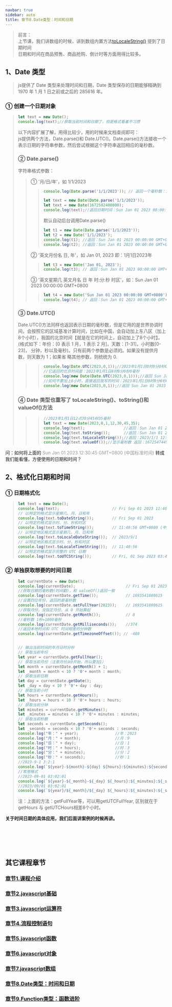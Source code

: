 ```yaml
---
navbar: true
sidebar: auto
title: 章节8.Date类型：时间和日期
---
```


> 前言：<br/>
> 上节课，我们讲数组的时候，讲到数组内置方法<a href="/secondless/w-a/javascript数组.html#_3-数组内置方法tolocalestring-、valueof-和-tostring" target="_blank">toLocaleString()</a> 提到了日期时间 <br/>
> 日期和时间在商品预售、商品抢购、倒计时等方面用得比较多。
## 1、Date 类型
> js提供了 Date 类型来处理时间和日期，Date 类型保存的日期能够精确到 1970 年 1 月 1 日之前或之后的 285616 年。
### ① 创建一个日期对象
> ``` javascript
> let text = new Date();
> console.log(text);//获取当前时间和日期了，但是格式看着不习惯
> ``` 
> 以下内容扩展了解，用得比较少，用的时候来文档查阅即可：<br/>
> js提供两个方法，Date.parse()和 Date.UTC()。Date.parse()方法接收一个表示日期的字符串参数，然后尝试根据这个字符串返回相应的毫秒数。<br/>
> ###  ② Date.parse()
> 字符串格式参数：<br/>
>> ① '月/日/年'，如 1/1/2023
>>> ``` javascript
>>> console.log(Date.parse('1/1/2023')); // 返回一个毫秒数：1672502400000
>>> 
>>> let text = new Date(Date.parse('1/1/2023')); 
>>> let text = new Date(1672502400000);
>>> console.log(text);//返回日期时间：Sun Jan 01 2023 00:00:00 GMT+0800 (中国标准时间)
>>> ```
>>> 默认自动后台调用Date.parse()
>>> ``` javascript
>>> let t1 = new Date(Date.parse('1/1/2023'));
>>> let t2 = new Date('1/1/2023');
>>> console.log(t1); //返回：Sun Jan 01 2023 00:00:00 GMT+0800 (中国标准时间)
>>> console.log(t2); //返回：Sun Jan 01 2023 00:00:00 GMT+0800 (中国标准时间)
>>> ```
>> ② '英文月份名 日, 年'，如 Jan 01, 2023  即：1月1日2023年
>>> ``` javascript
>>> let t3 = new Date('Jan 01, 2023');
>>> console.log(t3); // 返回：Sun Jan 01 2023 00:00:00 GMT+0800 (中国标准时间)
>>> ```
>> ③ '英文星期几 英文月名 日 年 时:分:秒 时区'，如：Sun Jan 01 2023 00:00:00 GMT+0800
>>> ``` javascript
>>> let t4 = new Date('Sun Jan 01 2023 00:00:00 GMT+0800');
>>> console.log(t4); // 返回：Sun Jan 01 2023 00:00:00 GMT+0800 (中国标准时间)
>>> ```
> ###  ③ Date.UTC()
> Date.UTC()方法同样也返回表示日期的毫秒数，但是它用的是世界协调时间，会按照它的区域基准计算时间，比如在中国，会自动加上东八区（加上8个小时），我国的北京时间【就是在它的时间上，自动加上了8个小时】。(格式如下：年份：[0 表示 1 月，1 表示 2 月]，天数：[1-31]，小时数[0-23]，
分钟，秒以及毫秒)。只有前两个参数是必须的。如果没有提供月数，则天数为 1；如果省
略其他参数，则统统为 0.
>>> ``` javascript
>>> console.log(Date.UTC(2023,0,1));//2023年1月1日0时0分0秒0毫秒，返回毫秒数：1672531200000
>>> //它返回的北京时间是：2023年1月1日8时0分0秒0毫秒
>>> console.log(new Date(Date.UTC(2023,0,1)));//返回 Sun Jan 01 2023 08:00:00 GMT+0800 (中国标准时间)
>>> //如何不要加上8小时，直接返回我写的时间：2023年1月1日0时0分0秒0毫秒
>>> console.log(new Date(2023,0,1));//返回 Sun Jan 01 2023 00:00:00 GMT+0800 (中国标准时间)
>>> ```
> ###  ④  Date 类型也重写了 toLocaleString()、toString()和 valueOf()方法
>>> ``` javascript
>>> //2023年1月1日12点30分45秒35毫秒
>>> let text = new Date(2023,0,1,12,30,45,35);
>>> console.log(text);                 //返回：Sun Jan 01 2023 12:30:45 GMT+0800 (中国标准时间)
>>> console.log(text.toString());      //返回：Sun Jan 01 2023 12:30:45 GMT+0800 (中国标准时间)
>>> console.log(text.toLocaleString());//返回：2023/1/1 12:30:45
>>> console.log(text.valueOf());//显示毫秒数 返回：1672547445035
>>> ```

问：如何将上面的 <span style="color:#999999;"> Sun Jan 01 2023 12:30:45 GMT+0800 (中国标准时间)   </span>转成我们能看懂，方便使用的日期和时间？
## 2、格式化日期和时间
### ① 日期格式化
> ``` javascript
> let text = new Date();
> console.log(text);                       // Fri Sep 01 2023 11:40:56 GMT+0800 (中国标准时间)
> // 以特定的格式显示星期几、月、日和年
> console.log(text.toDateString());        // Fri Sep 01 2023
> // 以特定的格式显示时、分、秒和时区
> console.log(text.toTimeString());        // 11:40:56 GMT+0800 (中国标准时间)
> // 以特定地区格式显示星期几、月、日和年
> console.log(text.toLocaleDateString());  // 2023/9/1
> // 以特定地区格式显示时、分、秒和时区
> console.log(text.toLocaleTimeString());  // 11:40:56
> // 以特定的格式显示完整的 UTC 日期
> console.log(text.toUTCString());         // Fri, 01 Sep 2023 03:40:56 GMT
> ```
### ② 单独获取想要的时间日期
> ``` javascript
> let currentDate = new Date(); 
> console.log(currentDate);                      // Fri Sep 01 2023 12:18:00 GMT+0800 (中国标准时间)
> //获取日期的毫秒数(时间戳)，和 valueOf()返回一致
> console.log(currentDate.getTime());            // 1693541880615
> //设置四位年份，返回的是毫秒数
> console.log(currentDate.setFullYear(2023));    // 1693541880615
> //获取月份，没指定月份，从 0 开始算起
> console.log(currentDate.getMonth());           // 8
> //毫秒数 1秒=1000毫秒
> console.log(currentDate.getMilliseconds());    //374
> //返回本地时间和 UTC 时间相差的分钟数
> console.log(currentDate.getTimezoneOffset()); // -480
> 
> 
> // 输出当前时间的年月日时分秒
> // 获取当前年份 
> let year = currentDate.getFullYear(); 
> // 获取当前月份（注意月份从0开始，所以要加1）
> let month = currentDate.getMonth() + 1; 
> let _month = month < 10 ? '0'+ month : month;
> // 获取当前日期
> let day = currentDate.getDate(); 
> let _day = day < 10 ? '0'+ day : day;
> // 获取当前小时
> let hours = currentDate.getHours(); 
> let _hours = hours < 10 ? '0'+ hours : hours;
> // 获取当前分钟
> let minutes = currentDate.getMinutes(); 
> let _minutes = minutes < 10 ? '0'+ minutes : minutes;
> // 获取当前秒数
> let seconds = currentDate.getSeconds();
> let _seconds = seconds < 10 ? '0'+ seconds : seconds;
> console.log("年：" + year);                //年：2023
> console.log("月：" + month);               //月：9
> console.log("日：" + day);                 //日：1
> console.log("时：" + hours);               //时：3
> console.log("分：" + minutes);             //分：2
> console.log("秒：" + seconds);             //秒：1
> //2023-9-1 3:2:1
> console.log(`${year}-${month}-${day} ${hours}:${minutes}:${seconds}`); 
> //常用格式
> //2023-09-01 03:02:01     
> console.log(`${year}-${_month}-${_day} ${_hours}:${_minutes}:${_seconds}`); 
> //2023/09/01 03:02:01
> console.log(`${year}/${_month}/${_day} ${_hours}:${_minutes}:${_seconds}`); 
> ```
> 注：上面的方法：getFullYear等，可以用getUTCFullYear, 区别就在于 getHours 与 getUTCHours相差8个小时。 <br/>

<b>关于时间日期的具体应用，我们后面讲案例的时候再讲。</b>


<br/><br/><br/><br/>

## 其它课程章节
### [章节1.课程介绍](/secondless/w-a '章节1.课程介绍')
### [章节2.javascript基础](/secondless/w-a/javascript基础 '章节2.javascript基础')
### [章节3.javascript运算符](/secondless/w-a/javascript运算符 '章节3.javascript运算符')
### [章节4.流程控制语句](/secondless/w-a/流程控制语句 '章节4.流程控制语句')
### [章节5.javascript函数](/secondless/w-a/javascript函数 '章节5.javascript函数')
### [章节6.javascript对象](/secondless/w-a/javascript对象 '章节6.javascript对象')
### [章节7.javascript数组](/secondless/w-a/javascript数组 '章节7.javascript数组') 
### [章节8.Date类型：时间和日期](/secondless/w-a/Date类型：时间和日期 '章节8.Date类型：时间和日期')
### [章节9.Function类型：函数进阶](/secondless/w-a/Function类型：函数进阶 '章节9.Function类型：函数进阶')